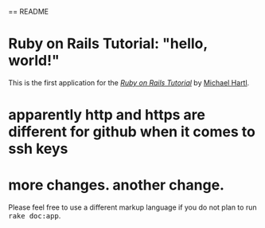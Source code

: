 == README

# Ruby on Rails Tutorial: "hello, world!"

This is the first application for the
[*Ruby on Rails Tutorial*](http://www.railstutorial.org/)
by [Michael Hartl](http://www.michaelhartl.com/).

# apparently http and https are different for github when it comes to ssh keys
# more changes. another change.

Please feel free to use a different markup language if you do not plan to run
<tt>rake doc:app</tt>.
